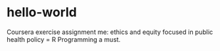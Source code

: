 # hello-world
Coursera exercise assignment
me: ethics and equity focused in public health policy = R Programming a must.

